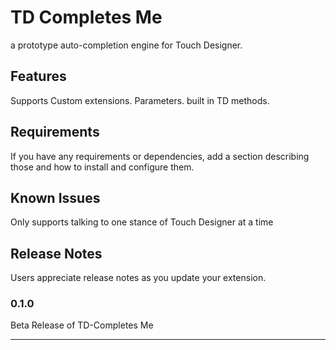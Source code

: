 # TD Completes Me

a prototype auto-completion engine for Touch Designer.

## Features

Supports Custom extensions. Parameters. built in TD methods.

## Requirements

If you have any requirements or dependencies, add a section describing those and how to install and configure them.

## Known Issues

Only supports talking to one stance of Touch Designer at a time

## Release Notes

Users appreciate release notes as you update your extension.

### 0.1.0

Beta Release of TD-Completes Me

-----------------------------------------------------------------------------------------------------------
